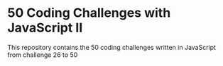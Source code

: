 # 50 Coding Challenges with JavaScript II
This repository contains the 50 coding challenges written in JavaScript from challenge 26 to 50